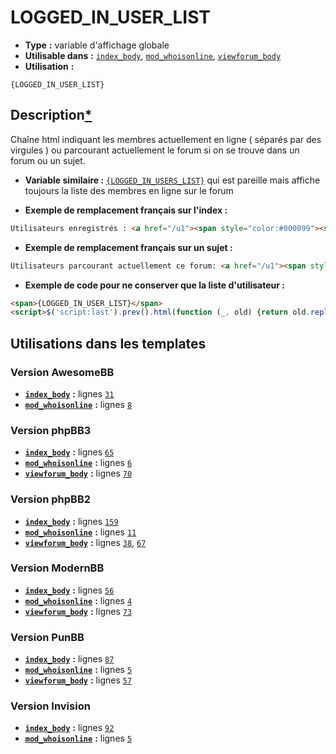 # LOGGED_IN_USER_LIST
* __Type__ __:__ variable d'affichage globale
* __Utilisable dans__ __:__ [`index_body`](../tpl/index_body.md#readme), [`mod_whoisonline`](../tpl/mod_whoisonline.md#readme), [`viewforum_body`](../tpl/viewforum_body.md#readme)
* __Utilisation__ __:__

```smarty
{LOGGED_IN_USER_LIST}
```

## Description[*](https://fa-tvars.appspot.com/var/LOGGED_IN_USER_LIST)
Chaîne html indiquant les membres actuellement en ligne ( séparés par des virgules ) ou parcourant actuellement le forum si on se trouve dans un forum ou un sujet.


* __Variable similaire :__ [`{LOGGED_IN_USERS_LIST}`](../var/LOGGED_IN_USERS_LIST.md#readme) qui est pareille mais affiche toujours la liste des membres en ligne sur le forum

* __Exemple de remplacement français sur l'index :__ 

```html
Utilisateurs enregistrés : <a href="/u1"><span style="color:#000099"><strong>Admin</strong></span></a>, <strong><a href="/u2">joe</a></strong><br />
```

* __Exemple de remplacement français sur un sujet :__

```html
Utilisateurs parcourant actuellement ce forum: <a href="/u1"><span style="color:#000099"><strong>Admin</strong></span></a><br />
```

* __Exemple de code pour ne conserver que la liste d'utilisateur  :__

```html
<span>{LOGGED_IN_USER_LIST}</span>
<script>$('script:last').prev().html(function (_, old) {return old.replace(/^[^<]+/, '').replace(/<br \/>$/, '')});</script>
```

## Utilisations dans les templates

### Version AwesomeBB
* __[`index_body`](../tpl/index_body.md#readme)__ __:__ lignes [`31`](../src/awesomebb/index_body.tpl#L31)
* __[`mod_whoisonline`](../tpl/mod_whoisonline.md#readme)__ __:__ lignes [`8`](../src/awesomebb/mod_whoisonline.tpl#L8)

### Version phpBB3
* __[`index_body`](../tpl/index_body.md#readme)__ __:__ lignes [`65`](../src/prosilver/index_body.tpl#L65)
* __[`mod_whoisonline`](../tpl/mod_whoisonline.md#readme)__ __:__ lignes [`6`](../src/prosilver/mod_whoisonline.tpl#L6)
* __[`viewforum_body`](../tpl/viewforum_body.md#readme)__ __:__ lignes [`70`](../src/prosilver/viewforum_body.tpl#L70)

### Version phpBB2
* __[`index_body`](../tpl/index_body.md#readme)__ __:__ lignes [`159`](../src/subsilver/index_body.tpl#L159)
* __[`mod_whoisonline`](../tpl/mod_whoisonline.md#readme)__ __:__ lignes [`11`](../src/subsilver/mod_whoisonline.tpl#L11)
* __[`viewforum_body`](../tpl/viewforum_body.md#readme)__ __:__ lignes [`38`](../src/subsilver/viewforum_body.tpl#L38), [`67`](../src/subsilver/viewforum_body.tpl#L67)

### Version ModernBB
* __[`index_body`](../tpl/index_body.md#readme)__ __:__ lignes [`56`](../src/modernbb/index_body.tpl#L56)
* __[`mod_whoisonline`](../tpl/mod_whoisonline.md#readme)__ __:__ lignes [`4`](../src/modernbb/mod_whoisonline.tpl#L4)
* __[`viewforum_body`](../tpl/viewforum_body.md#readme)__ __:__ lignes [`73`](../src/modernbb/viewforum_body.tpl#L73)

### Version PunBB
* __[`index_body`](../tpl/index_body.md#readme)__ __:__ lignes [`87`](../src/punbb/index_body.tpl#L87)
* __[`mod_whoisonline`](../tpl/mod_whoisonline.md#readme)__ __:__ lignes [`5`](../src/punbb/mod_whoisonline.tpl#L5)
* __[`viewforum_body`](../tpl/viewforum_body.md#readme)__ __:__ lignes [`57`](../src/punbb/viewforum_body.tpl#L57)

### Version Invision
* __[`index_body`](../tpl/index_body.md#readme)__ __:__ lignes [`92`](../src/invision/index_body.tpl#L92)
* __[`mod_whoisonline`](../tpl/mod_whoisonline.md#readme)__ __:__ lignes [`5`](../src/invision/mod_whoisonline.tpl#L5)

